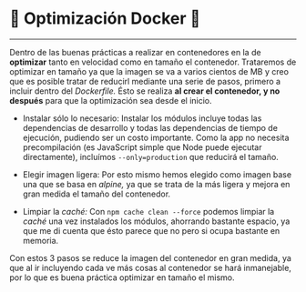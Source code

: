 


# :whale2: Optimización Docker :whale2:

---

Dentro de las buenas prácticas a realizar en contenedores en la de **optimizar** tanto en velocidad como en tamaño el contenedor. 
Trataremos de optimizar en tamaño ya que la imagen se va a varios cientos de MB y creo que es posible tratar de reducirl mediante una serie de pasos, primero a incluir dentro del *Dockerfile.* Ésto se realiza **al crear el contenedor, y no después** para que la optimización sea desde el inicio.

- Instalar sólo lo necesario: Instalar los módulos incluye todas las dependencias de desarrollo y todas las dependencias de tiempo de ejecución, pudiendo ser un costo importante. Como la app no necesita precompilación (es JavaScript simple que Node puede ejecutar directamente), incluímos `--only=production` que reducirá el tamaño.

- Elegir imagen ligera: Por esto mismo hemos elegido como imagen base una que se basa en *alpine,* ya que se trata de la más ligera y mejora en gran medida el tamaño del contenedor.

- Limpiar la *caché:* Con `npm cache clean --force` podemos limpiar la *caché* una vez instalados los módulos, ahorrando bastante espacio, ya que me di cuenta que ésto parece que no pero si ocupa bastante en memoria.

Con estos 3 pasos se reduce la imagen del contenedor en gran medida, ya que al ir incluyendo cada ve más cosas al contenedor se hará inmanejable, por lo que es buena práctica optimizar en tamaño el mismo.